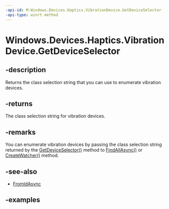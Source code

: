 ```yaml
---
-api-id: M:Windows.Devices.Haptics.VibrationDevice.GetDeviceSelector
-api-type: winrt method
---
```


<!-- Method syntax.
public string VibrationDevice.GetDeviceSelector()
-->

# Windows.Devices.Haptics.VibrationDevice.GetDeviceSelector

## -description
Returns the class selection string that you can use to enumerate vibration devices.

## -returns
The class selection string for vibration devices.

## -remarks
You can enumerate vibration devices by passing the class selection string returned by the [GetDeviceSelector()](vibrationdevice_getdeviceselector_838466080.md) method to [FindAllAsync()](../windows.devices.enumeration/deviceinformation_findallasync_1257462890.md) or [CreateWatcher()](../windows.devices.enumeration/deviceinformation_createwatcher_1506431823.md) method.

## -see-also
- [FromIdAsync](vibrationdevice_fromidasync_1322863552.md)

## -examples


